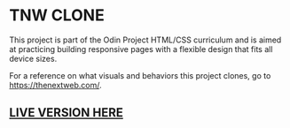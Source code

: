 # TNW CLONE

This project is part of the Odin Project HTML/CSS curriculum and is aimed at practicing building responsive pages with a flexible design that fits all device sizes.

For a reference on what visuals and behaviors this project clones, go to https://thenextweb.com/.

## **[LIVE VERSION HERE](https://kikupiku.github.io/tnw-clone/)**